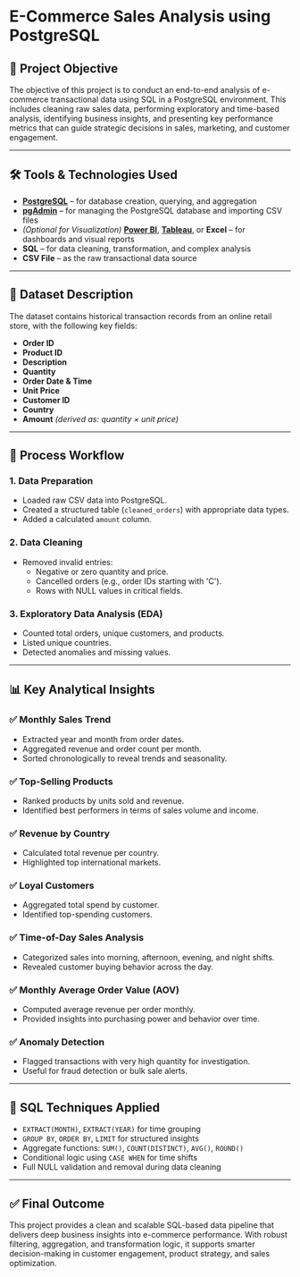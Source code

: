 # E-Commerce Sales Analysis using PostgreSQL

## 🧾 Project Objective

The objective of this project is to conduct an end-to-end analysis of e-commerce transactional data using SQL in a PostgreSQL environment. This includes cleaning raw sales data, performing exploratory and time-based analysis, identifying business insights, and presenting key performance metrics that can guide strategic decisions in sales, marketing, and customer engagement.

---

## 🛠️ Tools & Technologies Used

- [**PostgreSQL**](https://www.postgresql.org/download/) – for database creation, querying, and aggregation  
- [**pgAdmin**](https://www.pgadmin.org/download/) – for managing the PostgreSQL database and importing CSV files
- *(Optional for Visualization)* [**Power BI**](https://powerbi.microsoft.com/downloads/), [**Tableau**](https://www.tableau.com/products/desktop/download), or **Excel** – for dashboards and visual reports
- **SQL** – for data cleaning, transformation, and complex analysis  
- **CSV File** – as the raw transactional data source  


---

## 📂 Dataset Description

The dataset contains historical transaction records from an online retail store, with the following key fields:

- **Order ID**
- **Product ID**
- **Description**
- **Quantity**
- **Order Date & Time**
- **Unit Price**
- **Customer ID**
- **Country**
- **Amount** *(derived as: quantity × unit price)*

---

## 🔄 Process Workflow

### 1. Data Preparation
- Loaded raw CSV data into PostgreSQL.
- Created a structured table (`cleaned_orders`) with appropriate data types.
- Added a calculated `amount` column.

### 2. Data Cleaning
- Removed invalid entries:
  - Negative or zero quantity and price.
  - Cancelled orders (e.g., order IDs starting with 'C').
  - Rows with NULL values in critical fields.

### 3. Exploratory Data Analysis (EDA)
- Counted total orders, unique customers, and products.
- Listed unique countries.
- Detected anomalies and missing values.

---

## 📊 Key Analytical Insights

### ✅ Monthly Sales Trend
- Extracted year and month from order dates.
- Aggregated revenue and order count per month.
- Sorted chronologically to reveal trends and seasonality.

### ✅ Top-Selling Products
- Ranked products by units sold and revenue.
- Identified best performers in terms of sales volume and income.

### ✅ Revenue by Country
- Calculated total revenue per country.
- Highlighted top international markets.

### ✅ Loyal Customers
- Aggregated total spend by customer.
- Identified top-spending customers.

### ✅ Time-of-Day Sales Analysis
- Categorized sales into morning, afternoon, evening, and night shifts.
- Revealed customer buying behavior across the day.

### ✅ Monthly Average Order Value (AOV)
- Computed average revenue per order monthly.
- Provided insights into purchasing power and behavior over time.

### ✅ Anomaly Detection
- Flagged transactions with very high quantity for investigation.
- Useful for fraud detection or bulk sale alerts.

---

## 🧠 SQL Techniques Applied

- `EXTRACT(MONTH)`, `EXTRACT(YEAR)` for time grouping
- `GROUP BY`, `ORDER BY`, `LIMIT` for structured insights
- Aggregate functions: `SUM()`, `COUNT(DISTINCT)`, `AVG()`, `ROUND()`
- Conditional logic using `CASE WHEN` for time shifts
- Full NULL validation and removal during data cleaning

---

## ✅ Final Outcome

This project provides a clean and scalable SQL-based data pipeline that delivers deep business insights into e-commerce performance. With robust filtering, aggregation, and transformation logic, it supports smarter decision-making in customer engagement, product strategy, and sales optimization.
